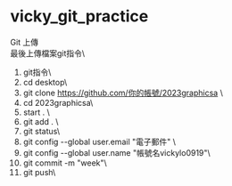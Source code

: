# vicky_git_practice

Git 上傳\
最後上傳檔案git指令\
1. git指令\
2. cd desktop\
3. git clone https://github.com/你的帳號/2023graphicsa \
4. cd 2023graphicsa\
5. start . \
6. git add . \
7. git status\
8. git config --global user.email "電子郵件" \
9. git config --global user.name "帳號名vickylo0919"\
10. git commit -m "week"\
11. git push\
